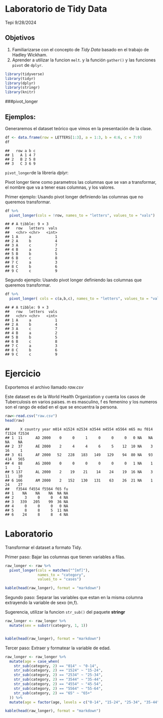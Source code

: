 Laboratorio de Tidy Data
================
Tepi
9/28/2024

## Objetivos

1.  Familiarizarse con el concepto de *Tidy Data* basado en el trabajo
    de Hadley Wickham.
2.  Aprender a utilizar la funcion `melt`. y la función `gather()` y las
    funciones `pivot` de `dplyr`.

``` r
library(tidyverse)
library(tidyr)
library(dplyr)
library(stringr)
library(knitr)
```

\###pivot_longer

## Ejemplos:

Generaremos el dataset teórico que vimos en la presentación de la clase.

``` r
df <- data.frame(row = LETTERS[1:3], a = 1:3, b = 4:6, c = 7:9)
df
```

    ##   row a b c
    ## 1   A 1 4 7
    ## 2   B 2 5 8
    ## 3   C 3 6 9

`pivot_longer`de la libreria *dplyr*:

Pivot longer tiene como parametros las columnas que se van a
transformar, el nombre que va a tener esas columnas, y los valores.

Primer ejemplo: Usando pivot longer definiendo las columnas que no
queremos transformar.

``` r
df %>% 
  pivot_longer(cols = !row, names_to = "letters", values_to = "vals")
```

    ## # A tibble: 9 × 3
    ##   row   letters  vals
    ##   <chr> <chr>   <int>
    ## 1 A     a           1
    ## 2 A     b           4
    ## 3 A     c           7
    ## 4 B     a           2
    ## 5 B     b           5
    ## 6 B     c           8
    ## 7 C     a           3
    ## 8 C     b           6
    ## 9 C     c           9

Segundo ejemplo: Usando pivot longer definiendo las columnas que
queremos transformar.

``` r
df %>% 
  pivot_longer( cols = c(a,b,c), names_to = "letters", values_to = "vals")
```

    ## # A tibble: 9 × 3
    ##   row   letters  vals
    ##   <chr> <chr>   <int>
    ## 1 A     a           1
    ## 2 A     b           4
    ## 3 A     c           7
    ## 4 B     a           2
    ## 5 B     b           5
    ## 6 B     c           8
    ## 7 C     a           3
    ## 8 C     b           6
    ## 9 C     c           9

# Ejercicio

Exportemos el archivo llamado *raw.csv*

Este dataset es de la World Health Organization y cuenta los casos de
Tuberculosis en varios paises. m es masculino, f es femenino y los
numeros son el rango de edad en el que se encuentra la persona.

``` r
raw<-read.csv("raw.csv")
head(raw)
```

    ##     X country year m014 m1524 m2534 m3544 m4554 m5564 m65 mu f014 f1524 f2534
    ## 1  11      AD 2000    0     0     1     0     0     0   0 NA   NA    NA    NA
    ## 2  37      AE 2000    2     4     4     6     5    12  10 NA    3    16     1
    ## 3  61      AF 2000   52   228   183   149   129    94  80 NA   93   414   565
    ## 4  88      AG 2000    0     0     0     0     0     0   1 NA    1     1     1
    ## 5 137      AL 2000    2    19    21    14    24    19  16 NA    3    11    10
    ## 6 166      AM 2000    2   152   130   131    63    26  21 NA    1    24    27
    ##   f3544 f4554 f5564 f65 fu
    ## 1    NA    NA    NA  NA NA
    ## 2     3     0     0   4 NA
    ## 3   339   205    99  36 NA
    ## 4     0     0     0   0 NA
    ## 5     8     8     5  11 NA
    ## 6    24     8     8   4 NA

# Laboratorio

Transformar el dataset a formato Tidy.

Primer paso: Bajar las columnas que tienen variables a filas.

``` r
raw_longer <- raw %>%
  pivot_longer(cols = matches("^[mf]"),  
               names_to = "category",    
               values_to = "cases")

kable(head(raw_longer), format = "markdown")
```

Segundo paso: Separar las variables que estan en la misma columna
extrayendo la variable de sexo (m,f).

Sugerencia, utilizar la funcion `str_sub()` del paquete **stringr**

``` r
raw_longer <- raw_longer %>%
  mutate(sex = substr(category, 1, 1))  


kable(head(raw_longer), format = "markdown")
```

Tercer paso: Extraer y formatear la variable de edad.

``` r
raw_longer <- raw_longer %>%
  mutate(age = case_when(             
    str_sub(category, 2) == "014" ~ "0-14", 
    str_sub(category, 2) == "1524" ~ "15-24", 
    str_sub(category, 2) == "2534" ~ "25-34", 
    str_sub(category, 2) == "3544" ~ "35-44", 
    str_sub(category, 2) == "4554" ~ "45-54", 
    str_sub(category, 2) == "5564" ~ "55-64", 
    str_sub(category, 2) == "65" ~ "65+"
  )) %>%
  mutate(age = factor(age, levels = c("0-14", "15-24", "25-34", "35-44", "45-54", "55-64", "65+")))  

kable(head(raw_longer), format = "markdown")
```

